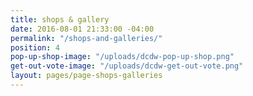 ```yaml
---
title: shops & gallery
date: 2016-08-01 21:33:00 -04:00
permalink: "/shops-and-galleries/"
position: 4
pop-up-shop-image: "/uploads/dcdw-pop-up-shop.png"
get-out-vote-image: "/uploads/dcdw-get-out-vote.png"
layout: pages/page-shops-galleries
---
```


